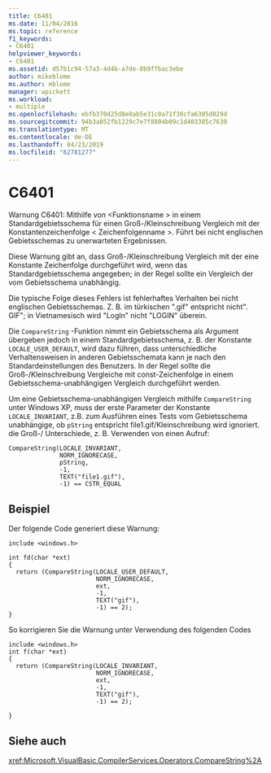 ```yaml
---
title: C6401
ms.date: 11/04/2016
ms.topic: reference
f1_keywords:
- C6401
helpviewer_keywords:
- C6401
ms.assetid: d57b1c94-57a3-4d4b-a7de-8b9ffbac3ebe
author: mikeblome
ms.author: mblome
manager: wpickett
ms.workload:
- multiple
ms.openlocfilehash: ebfb370d25d8e0ab5e31c0a71f30cfa6305d029d
ms.sourcegitcommit: 94b3a052fb1229c7e7f8804b09c1d403385c7630
ms.translationtype: MT
ms.contentlocale: de-DE
ms.lasthandoff: 04/23/2019
ms.locfileid: "62781277"
---
```

# <a name="c6401"></a>C6401
Warnung C6401: Mithilfe von \<Funktionsname > in einem Standardgebietsschema für einen Groß-/Kleinschreibung Vergleich mit der Konstantenzeichenfolge \< Zeichenfolgenname >. Führt bei nicht englischen Gebietsschemas zu unerwarteten Ergebnissen.

 Diese Warnung gibt an, dass Groß-/Kleinschreibung Vergleich mit der eine Konstante Zeichenfolge durchgeführt wird, wenn das Standardgebietsschema angegeben; in der Regel sollte ein Vergleich der vom Gebietsschema unabhängig.

 Die typische Folge dieses Fehlers ist fehlerhaftes Verhalten bei nicht englischen Gebietsschemas. Z. B. im türkischen ".gif" entspricht nicht". GIF"; in Vietnamesisch wird "LogIn" nicht "LOGIN" überein.

 Die `CompareString` -Funktion nimmt ein Gebietsschema als Argument übergeben jedoch in einem Standardgebietsschema, z. B. der Konstante `LOCALE_USER_DEFAULT`, wird dazu führen, dass unterschiedliche Verhaltensweisen in anderen Gebietsschemata kann je nach den Standardeinstellungen des Benutzers. In der Regel sollte die Groß-/Kleinschreibung Vergleiche mit const-Zeichenfolge in einem Gebietsschema-unabhängigen Vergleich durchgeführt werden.

 Um eine Gebietsschema-unabhängigen Vergleich mithilfe `CompareString` unter Windows XP, muss der erste Parameter der Konstante `LOCALE_INVARIANT`, z.B. zum Ausführen eines Tests vom Gebietsschema unabhängige, ob `pString` entspricht file1.gif/Kleinschreibung wird ignoriert. die Groß-/ Unterschiede, z. B. Verwenden von einen Aufruf:

```
CompareString(LOCALE_INVARIANT,
              NORM_IGNORECASE,
              pString,
              -1,
              TEXT("file1.gif"),
              -1) == CSTR_EQUAL
```

## <a name="example"></a>Beispiel
 Der folgende Code generiert diese Warnung:

```
include <windows.h>

int fd(char *ext)
{
  return (CompareString(LOCALE_USER_DEFAULT,
                        NORM_IGNORECASE,
                        ext,
                        -1,
                        TEXT("gif"),
                        -1) == 2);
}
```

 So korrigieren Sie die Warnung unter Verwendung des folgenden Codes

```
include <windows.h>
int f(char *ext)
{
  return (CompareString(LOCALE_INVARIANT,
                        NORM_IGNORECASE,
                        ext,
                        -1,
                        TEXT("gif"),
                        -1) == 2);

}
```

## <a name="see-also"></a>Siehe auch
 <xref:Microsoft.VisualBasic.CompilerServices.Operators.CompareString%2A>